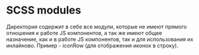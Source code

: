 # SCSS modules

Директория содержит в себе все модули, которые не имеют прямого отношения к работе JS компонентов, а так же имеют общее назначение, как и в работе JS компонентов, так и для использования их инлайново. Пример - iconRow (для отображения иконок в строку).
